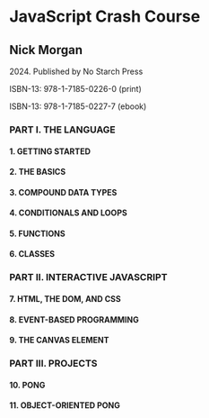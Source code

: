<h1>JavaScript Crash Course</h1>
<h2>Nick Morgan</h2>
<p>2024. Published by No Starch Press</p>
<p>ISBN-13: 978-1-7185-0226-0 (print)</p>
<p>ISBN-13: 978-1-7185-0227-7 (ebook)</p>

<h3>PART I. THE LANGUAGE</h3>
<h4>1. GETTING STARTED</h4>
<h4>2. THE BASICS</h4>
<h4>3. COMPOUND DATA TYPES</h4>
<h4>4. CONDITIONALS AND LOOPS</h4>
<h4>5. FUNCTIONS</h4>
<h4>6. CLASSES</h4>
<h3>PART II. INTERACTIVE JAVASCRIPT</h3>
<h4>7. HTML, THE DOM, AND CSS</h4>
<h4>8. EVENT-BASED PROGRAMMING</h4>
<h4>9. THE CANVAS ELEMENT</h4>
<h3>PART III. PROJECTS</h3>
<h4>10. PONG</h4>
<h4>11. OBJECT-ORIENTED PONG</h4>
